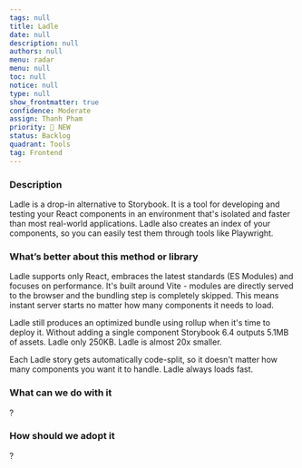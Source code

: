 ```yaml
---
tags: null
title: Ladle
date: null
description: null
authors: null
menu: radar
menu: null
toc: null
notice: null
type: null
show_frontmatter: true
confidence: Moderate
assign: Thanh Pham
priority: 🌟 NEW
status: Backlog
quadrant: Tools
tag: Frontend
---
```


<!-- table_of_contents 9a1faf28-164b-4428-a249-bb72870c256a -->

### Description

Ladle is a drop-in alternative to Storybook. It is a tool for developing and testing your React components in an environment that's isolated and faster than most real-world applications. Ladle also creates an index of your components, so you can easily test them through tools like Playwright.

### What’s better about this method or library

Ladle supports only React, embraces the latest standards (ES Modules) and focuses on performance. It's built around Vite - modules are directly served to the browser and the bundling step is completely skipped. This means instant server starts no matter how many components it needs to load.

Ladle still produces an optimized bundle using rollup when it's time to deploy it. Without adding a single component Storybook 6.4 outputs 5.1MB of assets. Ladle only 250KB. Ladle is almost 20x smaller.

Each Ladle story gets automatically code-split, so it doesn't matter how many components you want it to handle. Ladle always loads fast.

### What can we do with it

?

### How should we adopt it

?

<!-- child_database dee6f5a5-53a4-49d2-aaf1-2f8625a362fe -->
